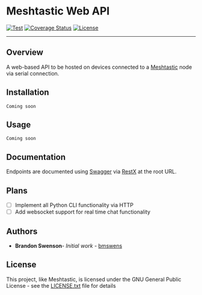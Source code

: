# Meshtastic Web API

[![Test](https://github.com/bmswens/Meshtastic-REST-API/actions/workflows/Test.yml/badge.svg)](https://github.com/bmswens/Meshtastic-REST-API/actions/workflows/Test.yml)
[![Coverage Status](https://coveralls.io/repos/github/bmswens/Meshtastic-Web-API/badge.svg?branch=main)](https://coveralls.io/github/bmswens/Meshtastic-Web-API?branch=main)
[![License](https://img.shields.io/github/license/bmswens/Meshtastic-REST-API)](https://github.com/bmswens/Meshtastic-REST-API/blob/master/LICENSE.txt)


---
## Overview
A web-based API to be hosted on devices connected to a [Meshtastic](https://github.com/meshtastic) node via serial connection.

## Installation
`Coming soon`

## Usage
`Coming soon`

## Documentation
Endpoints are documented using [Swagger](https://swagger.io/) via [RestX](https://flask-restx.readthedocs.io/en/latest/index.html) at the root URL.

## Plans
- [ ] Implement all Python CLI functionality via HTTP
- [ ] Add websocket support for real time chat functionality

## Authors

* **Brandon Swenson**- *Initial work* - [bmswens](https://github.com/bmswens)

## License

This project, like Meshtastic, is licensed under the GNU General Public License - see the [LICENSE.txt](LICENSE.txt) file for details